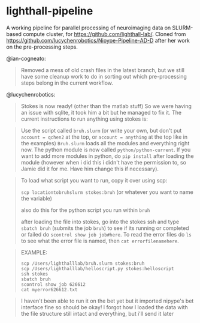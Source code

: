 # lighthall-pipeline
A working pipeline for parallel processing of neuroimaging data on SLURM-based compute cluster, for https://github.com/lighthall-lab/.
Cloned from https://github.com/lucychenrobotics/Nipype-Pipeline-AD-D after her work on the pre-processing steps.

@ian-cogneato:
> Removed a mess of old crash files in the latest branch, but we still have some cleanup work to do in sorting out which pre-processing steps belong in the current workflow.

@lucychenrobotics:
> Stokes is now ready! (other than the matlab stuff) 
> So we were having an issue with sqlite, it took him a bit but he managed to fix it. The current instructions to run anything using stokes is:

> Use the script called `bruh.slurm` (or write your own, but don't put `account = qchen2` at the top, or `account = anything` at the top like in the examples) `Bruh.slurm` loads all the modules and everything right now. The python module is now called `python/python-current`. If you want to add more modules in python, do `pip install` after loading the module (however when i did this i didn't have the permission to, so Jamie did it for me. Have him change this if necessary). 

> To load what script you want to run, copy it over using scp:
> 
> `scp locationtobruhslurm stokes:bruh` (or whatever you want to name the variable)
> 
> also do this for the python script you run within `bruh`
>
> after loading the file into stokes, go into the stokes ssh and type `sbatch bruh` (submits the job `bruh`) to see if its running or completed or failed do `scontrol show job job#here`. To read the error files do `ls` to see what the error file is named, then `cat errorfilenamehere`.

> EXAMPLE: 
> ~~~
> scp /Users/lighthalllab/bruh.slurm stokes:bruh
> scp /Users/lighthalllab/helloscript.py stokes:helloscript
> ssh stokes
> sbatch bruh
> scontrol show job 626612
> cat myerror626612.txt
> ~~~
 
> I haven't been able to run it on the bet yet but it imported nipype's bet interface fine so should be okay! I forgot how I loaded the data with the file structure still intact and everything, but i'll send it later 
> 


